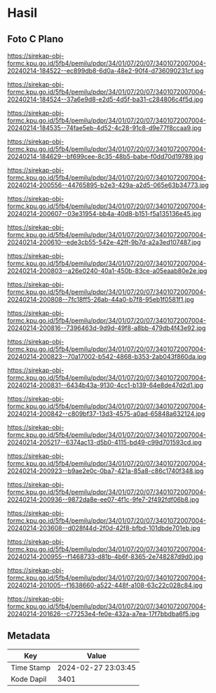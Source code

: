 # Hasil

## Foto C Plano

https://sirekap-obj-formc.kpu.go.id/5fb4/pemilu/pdpr/34/01/07/20/07/3401072007004-20240214-184522--ec899db8-6d0a-48e2-90f4-d736090231cf.jpg

https://sirekap-obj-formc.kpu.go.id/5fb4/pemilu/pdpr/34/01/07/20/07/3401072007004-20240214-184524--37a6e9d8-e2d5-4d5f-ba31-c284806c4f5d.jpg

https://sirekap-obj-formc.kpu.go.id/5fb4/pemilu/pdpr/34/01/07/20/07/3401072007004-20240214-184535--74fae5eb-4d52-4c28-91c8-d9e77f8ccaa9.jpg

https://sirekap-obj-formc.kpu.go.id/5fb4/pemilu/pdpr/34/01/07/20/07/3401072007004-20240214-184629--bf699cee-8c35-48b5-babe-f0dd70d19789.jpg

https://sirekap-obj-formc.kpu.go.id/5fb4/pemilu/pdpr/34/01/07/20/07/3401072007004-20240214-200556--44765895-b2e3-429a-a2d5-065e63b34773.jpg

https://sirekap-obj-formc.kpu.go.id/5fb4/pemilu/pdpr/34/01/07/20/07/3401072007004-20240214-200607--03e31954-bb4a-40d8-b151-f5a135136e45.jpg

https://sirekap-obj-formc.kpu.go.id/5fb4/pemilu/pdpr/34/01/07/20/07/3401072007004-20240214-200610--ede3cb55-542e-42ff-9b7d-a2a3ed107487.jpg

https://sirekap-obj-formc.kpu.go.id/5fb4/pemilu/pdpr/34/01/07/20/07/3401072007004-20240214-200803--a26e0240-40a1-450b-83ce-a05eaab80e2e.jpg

https://sirekap-obj-formc.kpu.go.id/5fb4/pemilu/pdpr/34/01/07/20/07/3401072007004-20240214-200808--7fc18ff5-26ab-44a0-b7f8-95eb1f0581f1.jpg

https://sirekap-obj-formc.kpu.go.id/5fb4/pemilu/pdpr/34/01/07/20/07/3401072007004-20240214-200816--7396463d-9d9d-49f8-a8bb-479db4f43e92.jpg

https://sirekap-obj-formc.kpu.go.id/5fb4/pemilu/pdpr/34/01/07/20/07/3401072007004-20240214-200823--70a17002-b542-4868-b353-2ab043f860da.jpg

https://sirekap-obj-formc.kpu.go.id/5fb4/pemilu/pdpr/34/01/07/20/07/3401072007004-20240214-200831--6434b43a-9130-4cc1-b139-64e8de47d2d1.jpg

https://sirekap-obj-formc.kpu.go.id/5fb4/pemilu/pdpr/34/01/07/20/07/3401072007004-20240214-200842--c809bf37-13d3-4575-a0ad-65848a632124.jpg

https://sirekap-obj-formc.kpu.go.id/5fb4/pemilu/pdpr/34/01/07/20/07/3401072007004-20240214-205217--6374ac13-d5b0-4115-bd49-c99d701593cd.jpg

https://sirekap-obj-formc.kpu.go.id/5fb4/pemilu/pdpr/34/01/07/20/07/3401072007004-20240214-200923--b9ae2e0c-0ba7-421a-85a8-c86c1740f348.jpg

https://sirekap-obj-formc.kpu.go.id/5fb4/pemilu/pdpr/34/01/07/20/07/3401072007004-20240214-200936--9872da8e-ee07-4f1c-9fe7-2f492fdf06b8.jpg

https://sirekap-obj-formc.kpu.go.id/5fb4/pemilu/pdpr/34/01/07/20/07/3401072007004-20240214-203608--d028f44d-2f0d-42f8-bfbd-101dbde701eb.jpg

https://sirekap-obj-formc.kpu.go.id/5fb4/pemilu/pdpr/34/01/07/20/07/3401072007004-20240214-200955--f1468733-d81b-4b6f-8365-2e748287d9d0.jpg

https://sirekap-obj-formc.kpu.go.id/5fb4/pemilu/pdpr/34/01/07/20/07/3401072007004-20240214-201005--f1638660-a522-448f-a108-63c22c028c84.jpg

https://sirekap-obj-formc.kpu.go.id/5fb4/pemilu/pdpr/34/01/07/20/07/3401072007004-20240214-201626--c77253e4-fe0e-432a-a7ea-17f7bbdba6f5.jpg


## Metadata

| Key        | Value               |
| ---------- | ------------------- |
| Time Stamp | 2024-02-27 23:03:45 |
| Kode Dapil | 3401                |



